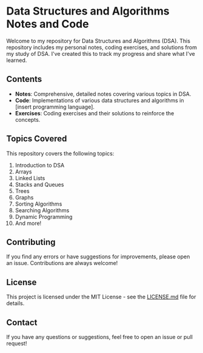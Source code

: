 # Data Structures and Algorithms Notes and Code

Welcome to my repository for Data Structures and Algorithms (DSA). This repository includes my personal notes, coding exercises, and solutions from my study of DSA. I've created this to track my progress and share what I've learned.

## Contents

- **Notes**: Comprehensive, detailed notes covering various topics in DSA.
- **Code**: Implementations of various data structures and algorithms in [insert programming language].
- **Exercises**: Coding exercises and their solutions to reinforce the concepts.

## Topics Covered

This repository covers the following topics:

1. Introduction to DSA
2. Arrays
3. Linked Lists
4. Stacks and Queues
5. Trees
6. Graphs
7. Sorting Algorithms
8. Searching Algorithms
9. Dynamic Programming
10. And more!


## Contributing

If you find any errors or have suggestions for improvements, please open an issue. Contributions are always welcome!

## License

This project is licensed under the MIT License - see the [LICENSE.md](LICENSE.md) file for details.

## Contact

If you have any questions or suggestions, feel free to open an issue or pull request!

